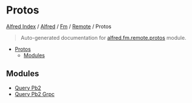 # Protos

[Alfred Index](../../../../README.md#alfred-index) /
[Alfred](../../../index.md#alfred) /
[Fm](../../index.md#fm) /
[Remote](../index.md#remote) /
Protos

> Auto-generated documentation for [alfred.fm.remote.protos](../../../../../alfred/fm/remote/protos/__init__.py) module.

- [Protos](#protos)
  - [Modules](#modules)

## Modules

- [Query Pb2](./query_pb2.md)
- [Query Pb2 Grpc](./query_pb2_grpc.md)